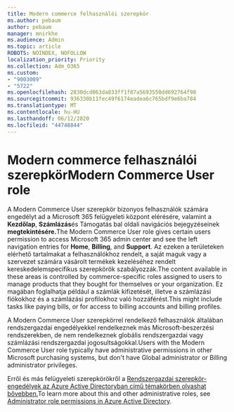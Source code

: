 ```yaml
---
title: Modern commerce felhasználói szerepkör
ms.author: pebaum
author: pebaum
manager: mnirkhe
ms.audience: Admin
ms.topic: article
ROBOTS: NOINDEX, NOFOLLOW
localization_priority: Priority
ms.collection: Adm_O365
ms.custom:
- "9003009"
- "5722"
ms.openlocfilehash: 2830dcd063da833ff1f87a5693550dd692764f98
ms.sourcegitcommit: 936330b11fec49f6174eadea6c765bdf9e6ba784
ms.translationtype: MT
ms.contentlocale: hu-HU
ms.lasthandoff: 06/12/2020
ms.locfileid: "44748844"
---
```

# <a name="modern-commerce-user-role"></a><span data-ttu-id="26be5-102">Modern commerce felhasználói szerepkör</span><span class="sxs-lookup"><span data-stu-id="26be5-102">Modern Commerce User role</span></span>

<span data-ttu-id="26be5-103">A Modern Commerce User szerepkör bizonyos felhasználók számára engedélyt ad a Microsoft 365 felügyeleti központ elérésére, valamint a **Kezdőlap**, **Számlázás**és Támogatás bal oldali navigációs bejegyzéseinek **megtekintésére.**</span><span class="sxs-lookup"><span data-stu-id="26be5-103">The Modern Commerce User role gives certain users permission to access Microsoft 365 admin center and see the left navigation entries for **Home**, **Billing**, and **Support**.</span></span> <span data-ttu-id="26be5-104">Az ezeken a területeken elérhető tartalmakat a felhasználókhoz rendelt, a saját maguk vagy a szervezet számára vásárolt termékek kezeléséhez rendelt kereskedelemspecifikus szerepkörök szabályozzák.</span><span class="sxs-lookup"><span data-stu-id="26be5-104">The content available in these areas is controlled by commerce-specific roles assigned to users to manage products that they bought for themselves or your organization.</span></span> <span data-ttu-id="26be5-105">Ez magában foglalhatja például a számlák kifizetését, illetve a számlázási fiókokhoz és a számlázási profilokhoz való hozzáférést.</span><span class="sxs-lookup"><span data-stu-id="26be5-105">This might include tasks like paying bills, or for access to billing accounts and billing profiles.</span></span>

<span data-ttu-id="26be5-106">A Modern Commerce User szerepkörrel rendelkező felhasználók általában rendszergazdai engedélyekkel rendelkeznek más Microsoft-beszerzési rendszerekben, de nem rendelkeznek globális rendszergazdai vagy számlázási rendszergazdai jogosultságokkal.</span><span class="sxs-lookup"><span data-stu-id="26be5-106">Users with the Modern Commerce User role typically have administrative permissions in other Microsoft purchasing systems, but don't have Global administrator or Billing administrator privileges.</span></span>

<span data-ttu-id="26be5-107">Erről és más felügyeleti szerepkörökről a [Rendszergazdai szerepkör-engedélyek az Azure Active Directoryban című témakörben olvashat bővebben.](https://docs.microsoft.com/azure/active-directory/users-groups-roles/directory-assign-admin-roles#modern-commerce-administrator)</span><span class="sxs-lookup"><span data-stu-id="26be5-107">To learn more about this and other administrative roles, see [Administrator role permissions in Azure Active Directory](https://docs.microsoft.com/azure/active-directory/users-groups-roles/directory-assign-admin-roles#modern-commerce-administrator).</span></span>